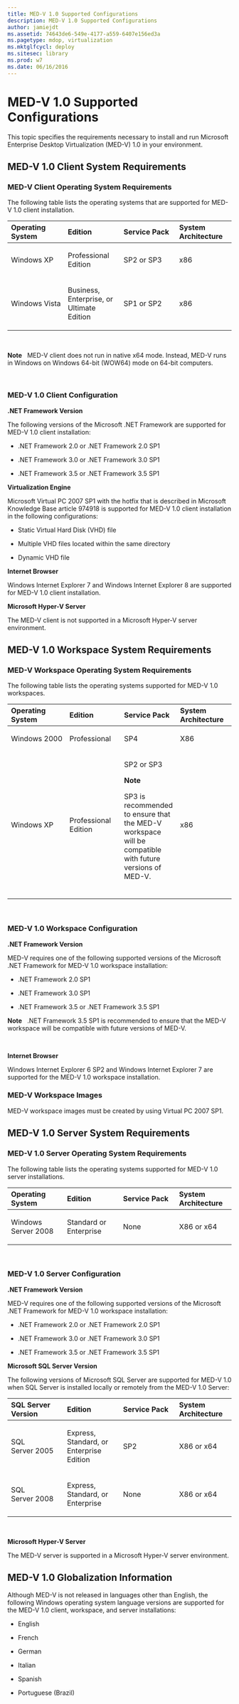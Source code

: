 ```yaml
---
title: MED-V 1.0 Supported Configurations
description: MED-V 1.0 Supported Configurations
author: jamiejdt
ms.assetid: 74643de6-549e-4177-a559-6407e156ed3a
ms.pagetype: mdop, virtualization
ms.mktglfcycl: deploy
ms.sitesec: library
ms.prod: w7
ms.date: 06/16/2016
---
```



# MED-V 1.0 Supported Configurations


This topic specifies the requirements necessary to install and run Microsoft Enterprise Desktop Virtualization (MED-V) 1.0 in your environment.

## MED-V 1.0 Client System Requirements


### MED-V Client Operating System Requirements

The following table lists the operating systems that are supported for MED-V 1.0 client installation.

<table>
<colgroup>
<col width="25%" />
<col width="25%" />
<col width="25%" />
<col width="25%" />
</colgroup>
<thead>
<tr class="header">
<th align="left">Operating System</th>
<th align="left">Edition</th>
<th align="left">Service Pack</th>
<th align="left">System Architecture</th>
</tr>
</thead>
<tbody>
<tr class="odd">
<td align="left"><p>Windows XP</p></td>
<td align="left"><p>Professional Edition</p></td>
<td align="left"><p>SP2 or SP3</p></td>
<td align="left"><p>x86</p></td>
</tr>
<tr class="even">
<td align="left"><p>Windows Vista</p></td>
<td align="left"><p>Business, Enterprise, or Ultimate Edition</p></td>
<td align="left"><p>SP1 or SP2</p></td>
<td align="left"><p>x86</p></td>
</tr>
</tbody>
</table>

 

**Note**  
MED-V client does not run in native x64 mode. Instead, MED-V runs in Windows on Windows 64-bit (WOW64) mode on 64-bit computers.

 

### <a href="" id="med-v-1-0-client-configuration-"></a>MED-V 1.0 Client Configuration

**.NET Framework Version**

The following versions of the Microsoft .NET Framework are supported for MED-V 1.0 client installation:

-   .NET Framework 2.0 or .NET Framework 2.0 SP1

-   .NET Framework 3.0 or .NET Framework 3.0 SP1

-   .NET Framework 3.5 or .NET Framework 3.5 SP1

**Virtualization Engine**

Microsoft Virtual PC 2007 SP1 with the hotfix that is described in Microsoft Knowledge Base article 974918 is supported for MED-V 1.0 client installation in the following configurations:

-   Static Virtual Hard Disk (VHD) file

-   Multiple VHD files located within the same directory

-   Dynamic VHD file

**Internet Browser**

Windows Internet Explorer 7 and Windows Internet Explorer 8 are supported for MED-V 1.0 client installation.

**Microsoft Hyper-V Server**

The MED-V client is not supported in a Microsoft Hyper-V server environment.

## MED-V 1.0 Workspace System Requirements


### MED-V Workspace Operating System Requirements

The following table lists the operating systems supported for MED-V 1.0 workspaces.

<table>
<colgroup>
<col width="25%" />
<col width="25%" />
<col width="25%" />
<col width="25%" />
</colgroup>
<thead>
<tr class="header">
<th align="left">Operating System</th>
<th align="left">Edition</th>
<th align="left">Service Pack</th>
<th align="left">System Architecture</th>
</tr>
</thead>
<tbody>
<tr class="odd">
<td align="left"><p>Windows 2000</p></td>
<td align="left"><p>Professional</p></td>
<td align="left"><p>SP4</p></td>
<td align="left"><p>X86</p></td>
</tr>
<tr class="even">
<td align="left"><p>Windows XP</p></td>
<td align="left"><p>Professional Edition</p></td>
<td align="left"><p>SP2 or SP3</p>
<div class="alert">
<strong>Note</strong>  
<p>SP3 is recommended to ensure that the MED-V workspace will be compatible with future versions of MED-V.</p>
</div>
<div>
 
</div></td>
<td align="left"><p>x86</p></td>
</tr>
</tbody>
</table>

 

### <a href="" id="med-v-1-0-workspace-configuration-"></a>MED-V 1.0 Workspace Configuration

**.NET Framework Version**

MED-V requires one of the following supported versions of the Microsoft .NET Framework for MED-V 1.0 workspace installation:

-   .NET Framework 2.0 SP1

-   .NET Framework 3.0 SP1

-   .NET Framework 3.5 or .NET Framework 3.5 SP1

**Note**  
.NET Framework 3.5 SP1 is recommended to ensure that the MED-V workspace will be compatible with future versions of MED-V.

 

**Internet Browser**

Windows Internet Explorer 6 SP2 and Windows Internet Explorer 7 are supported for the MED-V 1.0 workspace installation.

### <a href="" id="med-v-workspace-images-"></a>MED-V Workspace Images

MED-V workspace images must be created by using Virtual PC 2007 SP1.

## MED-V 1.0 Server System Requirements


### MED-V 1.0 Server Operating System Requirements

The following table lists the operating systems supported for MED-V 1.0 server installations.

<table>
<colgroup>
<col width="25%" />
<col width="25%" />
<col width="25%" />
<col width="25%" />
</colgroup>
<thead>
<tr class="header">
<th align="left">Operating System</th>
<th align="left">Edition</th>
<th align="left">Service Pack</th>
<th align="left">System Architecture</th>
</tr>
</thead>
<tbody>
<tr class="odd">
<td align="left"><p>Windows Server 2008</p></td>
<td align="left"><p>Standard or Enterprise</p></td>
<td align="left"><p>None</p></td>
<td align="left"><p>X86 or x64</p></td>
</tr>
</tbody>
</table>

 

### <a href="" id="med-v-1-0-server-configuration-"></a>MED-V 1.0 Server Configuration

**.NET Framework Version**

MED-V requires one of the following supported versions of the Microsoft .NET Framework for MED-V 1.0 workspace installation:

-   .NET Framework 2.0 or .NET Framework 2.0 SP1

-   .NET Framework 3.0 or .NET Framework 3.0 SP1

-   .NET Framework 3.5 or .NET Framework 3.5 SP1

**Microsoft SQL Server Version**

The following versions of Microsoft SQL Server are supported for MED-V 1.0 when SQL Server is installed locally or remotely from the MED-V 1.0 Server:

<table>
<colgroup>
<col width="25%" />
<col width="25%" />
<col width="25%" />
<col width="25%" />
</colgroup>
<thead>
<tr class="header">
<th align="left">SQL Server Version</th>
<th align="left">Edition</th>
<th align="left">Service Pack</th>
<th align="left">System Architecture</th>
</tr>
</thead>
<tbody>
<tr class="odd">
<td align="left"><p>SQL Server 2005</p></td>
<td align="left"><p>Express, Standard, or Enterprise Edition</p></td>
<td align="left"><p>SP2</p></td>
<td align="left"><p>X86 or x64</p></td>
</tr>
<tr class="even">
<td align="left"><p>SQL Server 2008</p></td>
<td align="left"><p>Express, Standard, or Enterprise</p></td>
<td align="left"><p>None</p></td>
<td align="left"><p>X86 or x64</p></td>
</tr>
</tbody>
</table>

 

**Microsoft Hyper-V Server**

The MED-V server is supported in a Microsoft Hyper-V server environment.

## MED-V 1.0 Globalization Information


Although MED-V is not released in languages other than English, the following Windows operating system language versions are supported for the MED-V 1.0 client, workspace, and server installations:

-   English

-   French

-   German

-   Italian

-   Spanish

-   Portuguese (Brazil)

 

 





